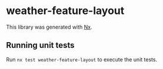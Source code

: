 # weather-feature-layout

This library was generated with [Nx](https://nx.dev).

## Running unit tests

Run `nx test weather-feature-layout` to execute the unit tests.

